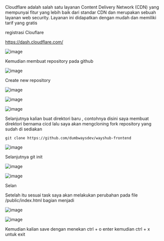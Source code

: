 Cloudflare adalah salah satu layanan Content Delivery Network (CDN) yang mempunyai fitur yang lebih baik dari standar CDN dan merupakan sebuah layanan web security. Layanan ini didapatkan dengan mudah dan memiliki tarif yang gratis

registrasi Clouflare

https://dash.cloudflare.com/

![image](https://user-images.githubusercontent.com/106061407/171104648-410e465a-bf9b-4aa1-aa6f-ac38c5836edd.png)


Kemudian membuat repository pada github

![image](https://user-images.githubusercontent.com/106061407/171104861-85244540-d8e8-4a7d-9839-f333bfb8da7c.png)

Create new repository

![image](https://user-images.githubusercontent.com/106061407/171104927-6557137a-e302-4717-8a0c-dba5005e5c63.png)

![image](https://user-images.githubusercontent.com/106061407/171104952-c4f6f176-a156-4c9e-a8c2-4d29c26f642b.png)

![image](https://user-images.githubusercontent.com/106061407/171105229-7b0e5570-0337-4291-9c7f-5d623d3eec2e.png)

Selanjutnya kalian buat direktori baru , contohnya disini saya membuat direktori bernama cicd
lalu saya akan mengcloning fork repository yang sudah di sediakan

```
git clone https://github.com/dumbwaysdev/wayshub-frontend
```

![image](https://user-images.githubusercontent.com/106061407/171105519-dadd81c6-ed4e-42cb-96b4-cd8e9304a21e.png)

Selanjutnya git init

![image](https://user-images.githubusercontent.com/106061407/171105602-8b065f45-eec3-4ee4-8812-2c7427af2739.png)

![image](https://user-images.githubusercontent.com/106061407/171105760-630437ae-ffcb-4cbe-9b34-fff744a448a6.png)

Selan



Setelah itu sesuai task saya akan melakukan perubahan pada file /public/index.html bagian <title>WaysHub</title> menjadi <title>WaysHub - Nama Anda</title>

![image](https://user-images.githubusercontent.com/106061407/171106032-9635f79b-7ac8-43e0-a0e8-ae1bb536571a.png)

![image](https://user-images.githubusercontent.com/106061407/171106089-e8098400-94e0-4d63-9539-6f48afd1f596.png)

Kemudian kalian save dengan menekan ctrl + o enter kemudian ctrl + x untuk exit





